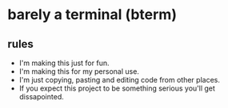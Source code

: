 # barely a terminal (bterm)
## rules
- I'm making this just for fun.
- I'm making this for my personal use.
- I'm just copying, pasting and editing code from other places.
- If you expect this project to be something serious you'll get dissapointed.
